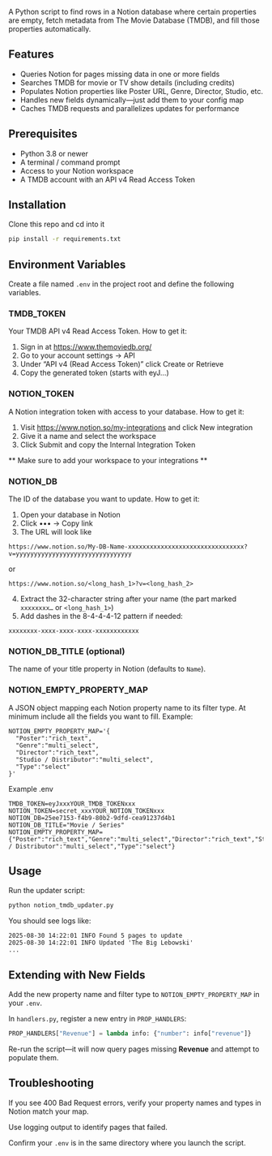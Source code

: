 A Python script to find rows in a Notion database where certain properties are empty, fetch metadata from The Movie Database (TMDB), and fill those properties automatically.

## Features

* Queries Notion for pages missing data in one or more fields
* Searches TMDB for movie or TV show details (including credits)
* Populates Notion properties like Poster URL, Genre, Director, Studio, etc.
* Handles new fields dynamically—just add them to your config map
* Caches TMDB requests and parallelizes updates for performance

## Prerequisites

* Python 3.8 or newer
* A terminal / command prompt
* Access to your Notion workspace
* A TMDB account with an API v4 Read Access Token

## Installation
Clone this repo and cd into it

```bash
pip install -r requirements.txt
```
## Environment Variables
Create a file named `.env` in the project root and define the following variables.

### TMDB_TOKEN
Your TMDB API v4 Read Access Token. How to get it:

1. Sign in at https://www.themoviedb.org/
2. Go to your account settings → API
3. Under “API v4 (Read Access Token)” click Create or Retrieve
4. Copy the generated token (starts with eyJ…)

### NOTION_TOKEN
A Notion integration token with access to your database. How to get it:

1. Visit https://www.notion.so/my-integrations and click New integration
2. Give it a name and select the workspace
3. Click Submit and copy the Internal Integration Token

** Make sure to add your workspace to your integrations **

### NOTION_DB
The ID of the database you want to update. How to get it:

1. Open your database in Notion
2. Click ••• → Copy link
3. The URL will look like
```
https://www.notion.so/My-DB-Name-xxxxxxxxxxxxxxxxxxxxxxxxxxxxxxxx?v=yyyyyyyyyyyyyyyyyyyyyyyyyyyyyyyy
```
or
```
https://www.notion.so/<long_hash_1>?v=<long_hash_2>
```
4. Extract the 32-character string after your name (the part marked `xxxxxxxx…` or `<long_hash_1>`)
5. Add dashes in the 8-4-4-4-12 pattern if needed:
```
xxxxxxxx-xxxx-xxxx-xxxx-xxxxxxxxxxxx
```

### NOTION_DB_TITLE (optional)
The name of your title property in Notion (defaults to `Name`).


### NOTION_EMPTY_PROPERTY_MAP
A JSON object mapping each Notion property name to its filter type. At minimum include all the fields you want to fill. Example:

```dotenv
NOTION_EMPTY_PROPERTY_MAP='{
  "Poster":"rich_text",
  "Genre":"multi_select",
  "Director":"rich_text",
  "Studio / Distributor":"multi_select",
  "Type":"select"
}'
```
Example .env
```dotenv
TMDB_TOKEN=eyJxxxYOUR_TMDB_TOKENxxx
NOTION_TOKEN=secret_xxxYOUR_NOTION_TOKENxxx
NOTION_DB=25ee7153-f4b9-80b2-9dfd-cea91237d4b1
NOTION_DB_TITLE="Movie / Series"
NOTION_EMPTY_PROPERTY_MAP={"Poster":"rich_text","Genre":"multi_select","Director":"rich_text","Studio / Distributor":"multi_select","Type":"select"}
```

## Usage
Run the updater script:

```bash
python notion_tmdb_updater.py
```
You should see logs like:

```
2025-08-30 14:22:01 INFO Found 5 pages to update
2025-08-30 14:22:01 INFO Updated 'The Big Lebowski'
...
```

## Extending with New Fields
Add the new property name and filter type to `NOTION_EMPTY_PROPERTY_MAP` in your `.env`.

In `handlers.py`, register a new entry in `PROP_HANDLERS`:

```python
PROP_HANDLERS["Revenue"] = lambda info: {"number": info["revenue"]}
```
Re-run the script—it will now query pages missing **Revenue** and attempt to populate them.

## Troubleshooting
If you see 400 Bad Request errors, verify your property names and types in Notion match your map.

Use logging output to identify pages that failed.

Confirm your `.env` is in the same directory where you launch the script.